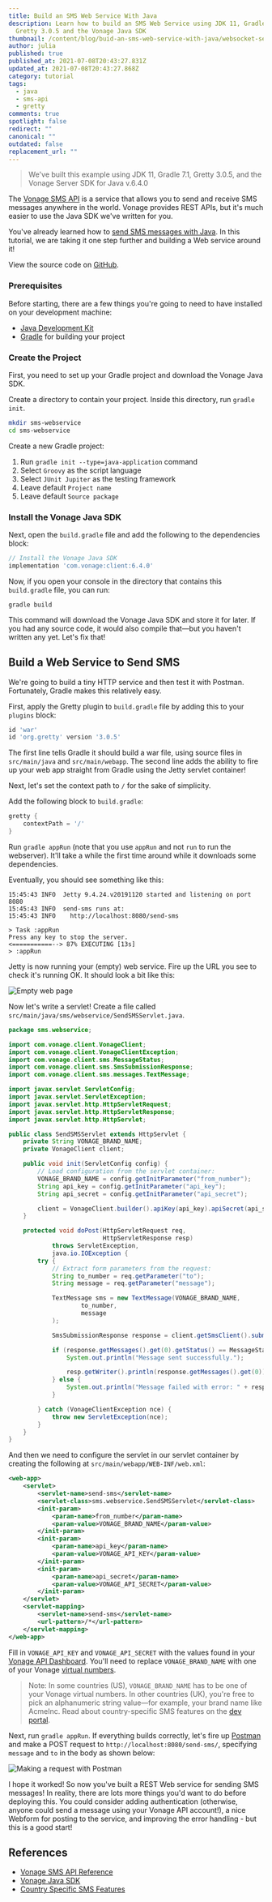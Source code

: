 ```yaml
---
title: Build an SMS Web Service With Java
description: Learn how to build an SMS Web Service using JDK 11, Gradle 7.1,
  Gretty 3.0.5 and the Vonage Java SDK
thumbnail: /content/blog/buid-an-sms-web-service-with-java/websocket-server_1200x600.png
author: julia
published: true
published_at: 2021-07-08T20:43:27.831Z
updated_at: 2021-07-08T20:43:27.868Z
category: tutorial
tags:
  - java
  - sms-api
  - gretty
comments: true
spotlight: false
redirect: ""
canonical: ""
outdated: false
replacement_url: ""
---
```

> We've built this example using JDK 11, Gradle 7.1, Gretty 3.0.5, and the Vonage Server SDK for Java v.6.4.0

The [Vonage SMS API](https://developer.vonage.com/messaging/sms/overview) is a service that allows you to send and receive SMS messages anywhere in the world. Vonage provides REST APIs, but it's much easier to use the Java SDK we've written for you.

You've already learned how to [send SMS messages with Java](https://learn.vonage.com/blog/2017/05/03/send-sms-messages-with-java-dr/). In this tutorial, we are taking it one step further and building a Web service around it! 

View the source code on [GitHub](https://github.com/nexmo-community/java-send-sms-webservice).

### Prerequisites

Before starting, there are a few things you're going to need to have installed on your development machine:

* [Java Development Kit](https://www.oracle.com/java/technologies/javase-downloads.html)
* [Gradle](https://gradle.org/) for building your project

<sign-up number></sign-up>

### Create the Project

First, you need to set up your Gradle project and download the Vonage Java SDK.

Create a directory to contain your project. Inside this directory, run `gradle init`.

```bash
mkdir sms-webservice
cd sms-webservice
```

Create a new Gradle project: 

1. Run `gradle init --type=java-application` command
2. Select `Groovy` as the script language
3. Select `JUnit Jupiter` as the testing framework 
4. Leave default `Project name`
5. Leave default `Source package`

### Install the Vonage Java SDK

Next, open the `build.gradle` file and add the following to the dependencies block:

```groovy
// Install the Vonage Java SDK
implementation 'com.vonage:client:6.4.0'
```

Now, if you open your console in the directory that contains this `build.gradle` file, you can run:

```shell
gradle build
```

This command will download the Vonage Java SDK and store it for later. If you had any source code, it would also compile that—but you haven't written any yet. Let's fix that!

## Build a Web Service to Send SMS

We're going to build a tiny HTTP service and then test it with Postman. Fortunately, Gradle makes this relatively easy.

First, apply the Gretty plugin to `build.gradle` file by adding this to your `plugins` block:

```groovy
id 'war'
id 'org.gretty' version '3.0.5'
```

The first line tells Gradle it should build a war file, using source files in `src/main/java` and `src/main/webapp`. The second line adds the ability to fire up your web app straight from Gradle using the Jetty servlet container!

Next, let's set the context path to `/` for the sake of simplicity.

Add the following block to `build.gradle`:

```groovy
gretty {
    contextPath = '/'
}
```

Run `gradle appRun` (note that you use `appRun` and not `run` to run the webserver). It'll take a while the first time around while it downloads some dependencies.

Eventually, you should see something like this:

```shell
15:45:43 INFO  Jetty 9.4.24.v20191120 started and listening on port 8080
15:45:43 INFO  send-sms runs at:
15:45:43 INFO    http://localhost:8080/send-sms

> Task :appRun
Press any key to stop the server.
<===========--> 87% EXECUTING [13s]
> :appRun
```

Jetty is now running your (empty) web service. Fire up the URL you see to check it's running OK. It should look a bit like this:

![Empty web page](/content/blog/how-to-send-sms-messages-with-java/empty-web.png "Empty web page")

Now let's write a servlet! Create a file called `src/main/java/sms/webservice/SendSMSServlet.java`.

```java
package sms.webservice;

import com.vonage.client.VonageClient;
import com.vonage.client.VonageClientException;
import com.vonage.client.sms.MessageStatus;
import com.vonage.client.sms.SmsSubmissionResponse;
import com.vonage.client.sms.messages.TextMessage;

import javax.servlet.ServletConfig;
import javax.servlet.ServletException;
import javax.servlet.http.HttpServletRequest;
import javax.servlet.http.HttpServletResponse;
import javax.servlet.http.HttpServlet;

public class SendSMSServlet extends HttpServlet {
    private String VONAGE_BRAND_NAME;
    private VonageClient client;

    public void init(ServletConfig config) {
        // Load configuration from the servlet container:
        VONAGE_BRAND_NAME = config.getInitParameter("from_number");
        String api_key = config.getInitParameter("api_key");
        String api_secret = config.getInitParameter("api_secret");

        client = VonageClient.builder().apiKey(api_key).apiSecret(api_secret).build();
    }

    protected void doPost(HttpServletRequest req,
                          HttpServletResponse resp)
            throws ServletException,
            java.io.IOException {
        try {
            // Extract form parameters from the request:
            String to_number = req.getParameter("to");
            String message = req.getParameter("message");

            TextMessage sms = new TextMessage(VONAGE_BRAND_NAME,
                    to_number,
                    message
            );

            SmsSubmissionResponse response = client.getSmsClient().submitMessage(sms);

            if (response.getMessages().get(0).getStatus() == MessageStatus.OK) {
                System.out.println("Message sent successfully.");

                resp.getWriter().println(response.getMessages().get(0));
            } else {
                System.out.println("Message failed with error: " + response.getMessages().get(0).getErrorText());
            }

        } catch (VonageClientException nce) {
            throw new ServletException(nce);
        }
    }
}
```

And then we need to configure the servlet in our servlet container by creating the following at `src/main/webapp/WEB-INF/web.xml`:

```xml
<web-app>
    <servlet>
        <servlet-name>send-sms</servlet-name>
        <servlet-class>sms.webservice.SendSMSServlet</servlet-class>
        <init-param>
            <param-name>from_number</param-name>
            <param-value>VONAGE_BRAND_NAME</param-value>
        </init-param>
        <init-param>
            <param-name>api_key</param-name>
            <param-value>VONAGE_API_KEY</param-value>
        </init-param>
        <init-param>
            <param-name>api_secret</param-name>
            <param-value>VONAGE_API_SECRET</param-value>
        </init-param>
    </servlet>
    <servlet-mapping>
        <servlet-name>send-sms</servlet-name>
        <url-pattern>/*</url-pattern>
    </servlet-mapping>
</web-app>
```

Fill in `VONAGE_API_KEY` and `VONAGE_API_SECRET` with the values found in your [Vonage API Dashboard](https://dashboard.nexmo.com/). You'll need to replace `VONAGE_BRAND_NAME` with one of your Vonage [virtual numbers](https://dashboard.nexmo.com/your-numbers).

> Note: In some countries (US), `VONAGE_BRAND_NAME` has to be one of your Vonage virtual numbers. In other countries (UK), you're free to pick an alphanumeric string value—for example, your brand name like AcmeInc. Read about country-specific SMS features on the [dev portal](https://developer.vonage.com/messaging/sms/guides/country-specific-features).

Next, run `gradle appRun`. If everything builds correctly, let's fire up [Postman](https://www.getpostman.com/) and make a POST request to `http://localhost:8080/send-sms/`, specifying `message` and `to` in the body as shown below:

![Making a request with Postman](/content/blog/buid-an-sms-web-service-with-java/postman-request.png "Making a request with Postman")

I hope it worked! So now you've built a REST Web service for sending SMS messages! In reality, there are lots more things you'd want to do before deploying this. You could consider adding authentication (otherwise, anyone could send a message using your Vonage API account!), a nice Webform for posting to the service, and improving the error handling - but this is a good start!

## References

* [Vonage SMS API Reference](https://developer.vonage.com/api/sms?theme=dark)
* [Vonage Java SDK](https://github.com/Vonage/vonage-java-sdk)
* [Country Specific SMS Features](https://developer.vonage.com/messaging/sms/guides/country-specific-features)
